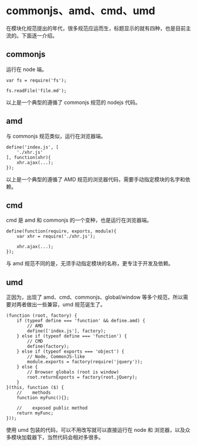 # commonjs、amd、cmd、umd
在模块化规范提出的年代，很多规范应运而生，标题显示的就有四种，也是目前主流的。下面逐一介绍。


## commonjs
运行在 node 端。
```
var fs = require('fs');

fs.readFile('file.md');
```
以上是一个典型的遵循了 commonjs 规范的 nodejs 代码。

## amd
与 commonjs 规范类似，运行在浏览器端。
```
define('index.js', [
    './xhr.js'
], function(xhr){
    xhr.ajax(...);
});
```
以上是一个典型的遵循了 AMD 规范的浏览器代码，需要手动指定模块的名字和依赖。

## cmd
cmd 是 amd 和 commonjs 的一个变种，也是运行在浏览器端。
```
define(function(require, exports, module){
    var xhr = require('./xhr.js');
    
    xhr.ajax(...);
});
```
与 amd 规范不同的是，无须手动指定模块的名称，更专注于开发及依赖。

## umd
正因为，出现了 amd、cmd、commonjs、global/window 等多个规范，所以需要对两者做出一些兼容，umd 规范诞生了。
```
(function (root, factory) {
    if (typeof define === 'function' && define.amd) {
        // AMD
        define(['index.js'], factory);
    } else if (typeof define === 'function') {
        // CMD
        define(factory);
    } else if (typeof exports === 'object') {
        // Node, CommonJS-like
        module.exports = factory(require('jquery'));
    } else {
        // Browser globals (root is window)
        root.returnExports = factory(root.jQuery);
    }
}(this, function ($) {
    //    methods
    function myFunc(){};

    //    exposed public method
    return myFunc;
}));
```
使用 umd 包装的代码，可以不用改写就可以直接运行在 node 和 浏览器，以及众多模块加载器下，当然代码会相对多很多。